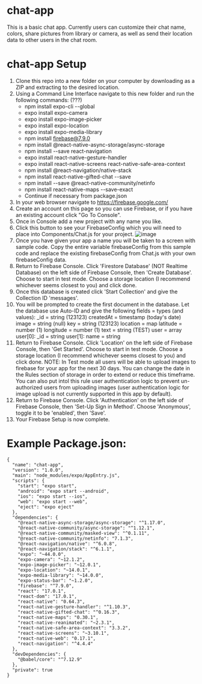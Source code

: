 # chat-app
This is a basic chat app. Currently users can customize their chat name, colors, share pictures from library or camera, as well as send their location data to other users in the chat room.

# chat-app Setup
1. Clone this repo into a new folder on your computer by downloading as a ZIP and extracting to the desired location.
2. Using a Command Line Interface navigate to this new folder and run the following commands: (???)
      - npm install expo-cli --global
      - expo install expo-camera
      - expo install expo-image-picker
      - expo install expo-location
      - expo install expo-media-library
      - npm install firebase@7.9.0
      - npm install @react-native-async-storage/async-storage
      - npm install --save react-navigation
      - expo install react-native-gesture-handler
      - expo install react-native-screens react-native-safe-area-context
      - npm install @react-navigation/native-stack
      - npm install react-native-gifted-chat --save
      - npm install --save @react-native-community/netinfo
      - npm install react-native-maps --save-exact
      - Continue if necessary from package.json
3. In your web browser navigate to https://firebase.google.com/
4. Create an account on this page so you can use Firebase, or if you have an existing account click "Go To Console".
5. Once in Console add a new project with any name you like.
6. Click this button to see your FirebaseConfig which you will need to place into Components/Chat.js for your project.
      ![image](https://user-images.githubusercontent.com/88896427/160430940-aebda5cb-4ebf-4025-9255-076901acb999.png)
7. Once you have given your app a name you will be taken to a screen with sample code. Copy the entire variable firebaseConfig from this sample code and replace the existing firebaseConfig from Chat.js with your own firebaseConfig data.
8. Return to Firebase Console. Click 'Firestore Database' (NOT Realtime Database) on the left side of Firebase Console, then 'Create Database'. Choose to start in test mode. Choose a storage location (I recommend whichever seems closest to you) and click done.
9. Once this database is created click 'Start Collection' and give the Collection ID 'messages'.
10. You will be prompted to create the first document in the database. Let the database use Auto-ID and give the following fields = types (and values):
      _id = string (123123)
      createdAt = timestamp (today's date)
      image = string (null)
      key = string (123123)
      location = map
            latitude = number (1)
            longitude = number (1)
      text = string (TEST)
      user = array
            user[0]: _id = string
            user[1]: name = string
11. Return to Firebase Console. Click 'Location' on the left side of Firebase Console, then 'Get Started'. Choose to start in test mode. Choose a storage location (I recommend whichever seems closest to you) and click done.
      NOTE: In Test mode all users will be able to upload images to firebase for your app for the next 30 days. You can change the date in the Rules section of storage in order to extend or reduce this timeframe. You can also put intol this rule user authentication logic to prevent un-authorized users from uploading images (user authentication logic for image upload is not currently supported in this app by default).
12. Return to Firebase Console. Click 'Authentication' on the left side of Firebase Console, then 'Set-Up Sign in Method'. Choose 'Anonymous', toggle it to be 'enabled', then 'Save'.
13. Your Firebase Setup is now complete.


# Example Package.json:
```
{
  "name": "chat-app",
  "version": "1.0.0",
  "main": "node_modules/expo/AppEntry.js",
  "scripts": {
    "start": "expo start",
    "android": "expo start --android",
    "ios": "expo start --ios",
    "web": "expo start --web",
    "eject": "expo eject"
  },
  "dependencies": {
    "@react-native-async-storage/async-storage": "^1.17.0",
    "@react-native-community/async-storage": "^1.12.1",
    "@react-native-community/masked-view": "^0.1.11",
    "@react-native-community/netinfo": "7.1.3",
    "@react-navigation/native": "^6.0.8",
    "@react-navigation/stack": "^6.1.1",
    "expo": "~44.0.0",
    "expo-camera": "~12.1.2",
    "expo-image-picker": "~12.0.1",
    "expo-location": "~14.0.1",
    "expo-media-library": "~14.0.0",
    "expo-status-bar": "~1.2.0",
    "firebase": "^7.9.0",
    "react": "17.0.1",
    "react-dom": "17.0.1",
    "react-native": "0.64.3",
    "react-native-gesture-handler": "^1.10.3",
    "react-native-gifted-chat": "^0.16.3",
    "react-native-maps": "0.30.1",
    "react-native-reanimated": "~2.3.1",
    "react-native-safe-area-context": "3.3.2",
    "react-native-screens": "~3.10.1",
    "react-native-web": "0.17.1",
    "react-navigation": "^4.4.4"
  },
  "devDependencies": {
    "@babel/core": "^7.12.9"
  },
  "private": true
}
```
